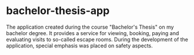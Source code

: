 # bachelor-thesis-app
The application created during the course "Bachelor's Thesis" on my bachelor degree.
It provides a service for viewing, booking, paying and evaluating visits to so-called escape rooms.
During the development of the application, special emphasis was placed on safety aspects.
